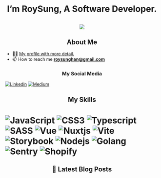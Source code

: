 <h1 align="center">I’m RoySung, A Software Developer.<br><br> <img src="https://komarev.com/ghpvc/?username=RoySung&style=for-the-badge"> </h1>

<h2 align="center">About Me</h2>

- 👨‍💻 [My profile with more detail.](https://www.notion.so/roysung/I-m-RoySung-A-Software-Developer-e8684d64f110416da9f40f28d5938bd2)
- 📫 How to reach me **roysunghan@gmail.com**

<h3 align="center">My Social Media</h3>

[<img alt="Linkedin" src="https://img.shields.io/badge/LinkedIn-0077B5?style=for-the-badge&logo=linkedin&logoColor=white" />](https://www.linkedin.com/in/roy-sung/)
[<img alt="Medium" src="https://img.shields.io/badge/Medium-12100E?style=for-the-badge&logo=medium&logoColor=white" />](https://medium.com/@roysunghan)

<h2 align="center">My Skills<h1>
<p>
  <img alt="JavaScript" src="https://img.shields.io/badge/JavaScript-323330?style=for-the-badge&logo=javascript&logoColor=F7DF1E" />
  <img alt="CSS3" src="https://img.shields.io/badge/CSS3-1572B6?style=for-the-badge&logo=css3&logoColor=white" />
   <img alt="Typescript" src="https://img.shields.io/badge/TypeScript-007ACC?style=for-the-badge&logo=typescript&logoColor=white" />
   <img alt="SASS" src="https://img.shields.io/badge/Sass-CC6699?style=for-the-badge&logo=sass&logoColor=white" />
   <img alt="Vue" src="https://img.shields.io/badge/Vue.js-35495E?style=for-the-badge&logo=vuedotjs&logoColor=4FC08D" />
   <img alt="Nuxtjs" src="https://img.shields.io/badge/nuxt.js-00C58E?style=for-the-badge&logo=nuxtdotjs&logoColor=white" />
  <img alt="Vite" src="https://img.shields.io/badge/Vite-B73BFE?style=for-the-badge&logo=vite&logoColor=FFD62E" />
  <img alt="Storybook" src="https://img.shields.io/badge/storybook-FF4785?style=for-the-badge&logo=storybook&logoColor=white" />

  <img alt="Nodejs" src="https://img.shields.io/badge/Node.js-339933?style=for-the-badge&logo=nodedotjs&logoColor=white" />
  <img alt="Golang" src="https://img.shields.io/badge/go-00add8?style=for-the-badge&logo=go&logoColor=white" />

  <img alt="Sentry" src="https://img.shields.io/badge/Sentry-black?style=for-the-badge&logo=Sentry&logoColor=#362D59" />
  <img alt="Shopify" src="https://img.shields.io/badge/shopify-8DB543?style=for-the-badge&logo=Shopify&logoColor=white" />
</p>

<h2 align="center">📕 Latest Blog Posts</h2>
<!-- BLOG-POST-LIST:START -->
<!-- BLOG-POST-LIST:END -->

<!--
References:
- badges
  1. https://github.com/antonkomarev/github-profile-views-counter
  2. 
-->
